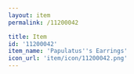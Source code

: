 ```yaml
---
layout: item
permalink: /11200042

title: Item
id: '11200042'
item_name: 'Papulatus''s Earrings'
icon_url: 'item/icon/11200042.png'
---
```

